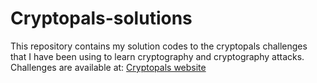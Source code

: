 # Cryptopals-solutions
This repository contains my solution codes to the cryptopals challenges that I have been using to learn cryptography and cryptography attacks.
Challenges are available at: [Cryptopals website](https://cryptopals.com/)
